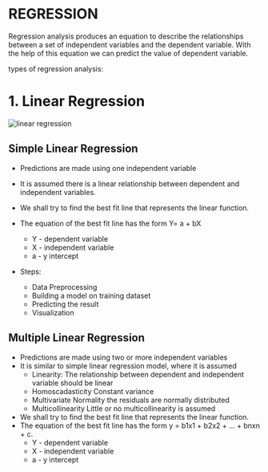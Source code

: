 # REGRESSION

Regression analysis produces an equation to describe the relationships between a set of independent variables and the dependent variable. With the help of this equation we can predict the value of dependent variable.

types of regression analysis:

# 1. Linear Regression 
![linear regression](https://user-images.githubusercontent.com/58341480/93008886-bf812480-f597-11ea-9700-a8f7cebf6c21.png)

## Simple Linear Regression
* Predictions are made using one independent variable
* It is assumed there is a linear relationship between dependent and independent variables.
* We shall try to find the best fit line that represents the linear function.
* The equation of the best fit line has the form Y= a + bX
  - Y - dependent variable
  - X - independent variable
  - a - y intercept
        
* Steps:
  - Data Preprocessing
  - Building a model on training dataset
  - Predicting the result
  - Visualization
    
## Multiple Linear Regression
* Predictions are made using two or more independent variables
* It is similar to simple linear regression model, where it is assumed
  - Linearity:
    The relationship between dependent and independent variable should be linear
  - Homoscadasticity
    Constant variance
  - Multivariate Normality
    the residuals are normally distributed
  - Multicollinearity
  Little or no multicollinearity is assumed 
* We shall try to find the best fit line that represents the linear function.
* The equation of the best fit line has the form y = b1x1 + b2x2 + … + bnxn + c.
  - Y - dependent variable
  - X - independent variable
  - a - y intercept
